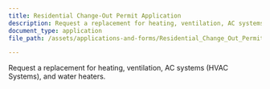 ```yaml
---
title: Residential Change-Out Permit Application
description: Request a replacement for heating, ventilation, AC systems (HVAC Systems), and water heaters.
document_type: application
file_path: /assets/applications-and-forms/Residential_Change_Out_Permit_Application_.pdf

---
```

Request a replacement for heating, ventilation, AC systems (HVAC Systems), and water heaters.

